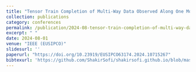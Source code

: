 ```yaml
---
title: "Tensor Train Completion of Multi-Way Data Observed Along One Mode"
collection: publications
category: conferences
permalink: /publication/2024-08-tensor-train-completion-of-multi-way-data-observed-along-one-mode
excerpt: " "
date: 2024-08-01
venue: "IEEE (EUSIPCO)"
slidesurl: ''
paperurl: "https://doi.org/10.23919/EUSIPCO63174.2024.10715267"
bibtexurl: 'https://github.com/ShakirSofi/shakirsofi.github.io/blob/master/files/bibtex.bib'
---
```

